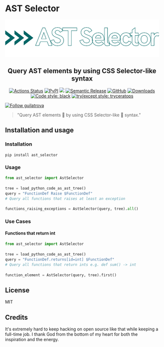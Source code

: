 # AST Selector

<p align="center">
    <img src="https://raw.githubusercontent.com/guilatrova/ast_selector/main/img/logo.png">
</p>

<h2 align="center">Query AST elements by using CSS Selector-like syntax</h2>

<p align="center">
  <a href="https://github.com/guilatrova/ast_selector/actions"><img alt="Actions Status" src="https://github.com/guilatrova/ast_selector/workflows/CI/badge.svg"></a>
  <a href="https://pypi.org/project/ast-selector/"><img alt="PyPI" src="https://img.shields.io/pypi/v/ast_selector"/></a>
  <img src="https://badgen.net/pypi/python/ast_selector" />
  <a href="https://github.com/relekang/python-semantic-release"><img alt="Semantic Release" src="https://img.shields.io/badge/%20%20%F0%9F%93%A6%F0%9F%9A%80-semantic--release-e10079.svg"></a>
  <a href="https://github.com/guilatrova/ast_selector/blob/main/LICENSE"><img alt="GitHub" src="https://img.shields.io/github/license/guilatrova/ast_selector"/></a>
  <a href="https://pepy.tech/project/ast-selector/"><img alt="Downloads" src="https://static.pepy.tech/personalized-badge/ast_selector?period=total&units=international_system&left_color=grey&right_color=blue&left_text=%F0%9F%A6%96%20Downloads"/></a>
  <a href="https://github.com/psf/black"><img alt="Code style: black" src="https://img.shields.io/badge/code%20style-black-000000.svg"/></a>
  <a href="https://github.com/guilatrova/tryceratops"><img alt="try/except style: tryceratops" src="https://img.shields.io/badge/try%2Fexcept%20style-tryceratops%20%F0%9F%A6%96%E2%9C%A8-black" /></a>

  <a href="https://twitter.com/intent/user?screen_name=guilatrova"><img alt="Follow guilatrova" src="https://img.shields.io/twitter/follow/guilatrova?style=social"/></a>
</p>

> "Query AST elements 🌲 by using CSS Selector-like 💅 syntax."

## Installation and usage

### Installation

```
pip install ast_selector
```

### Usage

```py
from ast_selector import AstSelector

tree = load_python_code_as_ast_tree()
query = "FunctionDef Raise $FunctionDef"
# Query all functions that raises at least an exception

functions_raising_exceptions = AstSelector(query, tree).all()
```

### Use Cases

#### Functions that return int

```py
from ast_selector import AstSelector

tree = load_python_code_as_ast_tree()
query = "FunctionDef.returns[id=int] $FunctionDef"
# Query all functions that return ints e.g. def sum() -> int

function_element = AstSelector(query, tree).first()
```

## License

MIT

## Credits

It's extremely hard to keep hacking on open source like that while keeping a full-time job. I thank God from the bottom of my heart for both the inspiration and the energy.
